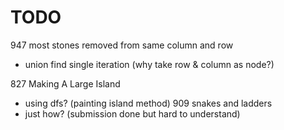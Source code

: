 # TODO
947 most stones removed from same column and row 
 - union find single iteration (why take row & column as node?)<br/>

827 Making A Large Island
- using dfs? (painting island method)
909 snakes and ladders
- just how? (submission done but hard to understand)
